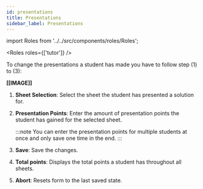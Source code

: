 ```yaml
---
id: presentations
title: Presentations
sidebar_label: Presentations
---
```


import Roles from '../../src/components/roles/Roles';

<Roles roles={['tutor']} />

To change the presentations a student has made you have to follow step (1) to (3):

<!-- TODO: IMAGE -->

**[[IMAGE]]**

1. **Sheet Selection**: Select the sheet the student has presented a solution for.

1. **Presentation Points**: Enter the amount of presentation points the student has gained for the selected sheet.

   :::note
   You can enter the presentation points for multiple students at once and only save one time in the end.
   :::

1. **Save**: Save the changes.

1. **Total points**: Displays the total points a student has throughout all sheets.

1. **Abort**: Resets form to the last saved state.
